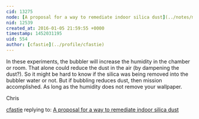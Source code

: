 ```yaml
---
cid: 13275
node: [A proposal for a way to remediate indoor silica dust](../notes/marlokeno/12-23-2015/a-proposal-for-a-way-to-remediate-indoor-silica-dust)
nid: 12539
created_at: 2016-01-05 21:59:55 +0000
timestamp: 1452031195
uid: 554
author: [cfastie](../profile/cfastie)
---
```


In these experiments, the bubbler will increase the humidity in the chamber or room. That alone could reduce the dust in the air (by dampening the dust?). So it might be hard to know if the silica was being removed into the bubbler water or not. But if bubbling reduces dust, then mission accomplished. As long as the humidity does not remove your wallpaper.

Chris

[cfastie](../profile/cfastie) replying to: [A proposal for a way to remediate indoor silica dust](../notes/marlokeno/12-23-2015/a-proposal-for-a-way-to-remediate-indoor-silica-dust)

